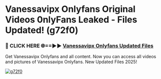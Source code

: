 # Vanessavipx Onlyfans Original Videos 0nlyFans Leaked - Files Updated! (g72f0)

<h3>🔴 CLICK HERE 🌐==►► <a href="https://tinyurl.com/ehrbuxhb" rel="nofollow">Vanessavipx Onlyfans Updated Files</a></h3>

Get Vanessavipx Onlyfans and all content. Now you can access all videos and pictures of Vanessavipx Onlyfans. New Updated Files 2025!

[![g72f0](https://i.imgur.com/lVYEuWS.gif)](https://tinyurl.com/ehrbuxhb)
